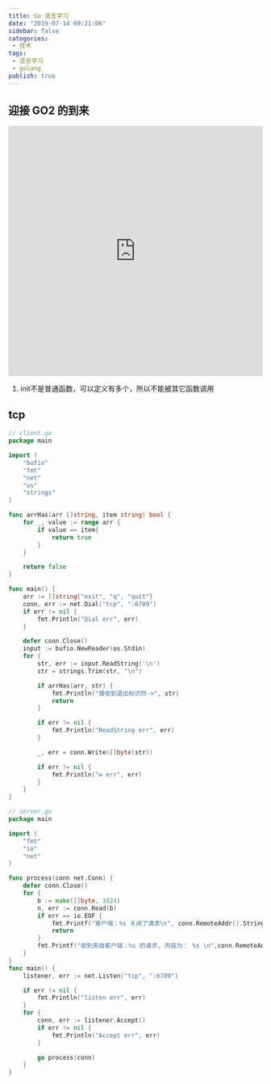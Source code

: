 ```yaml
---
title: Go 语言学习
date: "2019-07-14 09:21:06"
sidebar: false
categories:
 - 技术
tags:
 - 语言学习
 - golang
publish: true
---
```



## 迎接 GO2 的到来

<iframe width="100%" height="496" src="https://www.youtube.com/embed/6wIP3rO6On8" frameborder="0" allow="accelerometer; autoplay; encrypted-media; gyroscope; picture-in-picture" allowfullscreen></iframe>


1. init不是普通函数，可以定义有多个，所以不能被其它函数调用

## tcp

```go
// client.go
package main

import (
	"bufio"
	"fmt"
	"net"
	"os"
	"strings"
)

func arrHas(arr []string, item string) bool {
	for _, value := range arr {
		if value == item{
			return true
		}
	}

	return false
}

func main() {
	arr := []string{"exit", "q", "quit"}
	conn, err := net.Dial("tcp", ":6789")
	if err != nil {
		fmt.Println("Dial err", err)
	}

	defer conn.Close()
	input := bufio.NewReader(os.Stdin)
	for {
		str, err := input.ReadString('\n')
		str = strings.Trim(str, "\n")

		if arrHas(arr, str) {
			fmt.Println("接收到退出标识符->", str)
			return
		}

		if err != nil {
			fmt.Println("ReadString err", err)
		}

		_, err = conn.Write([]byte(str))

		if err != nil {
			fmt.Println("w err", err)
		}
	}
}

```

```go
// server.go
package main

import (
	"fmt"
	"io"
	"net"
)

func process(conn net.Conn) {
	defer conn.Close()
	for {
		b := make([]byte, 1024)
		n, err := conn.Read(b)
		if err == io.EOF {
			fmt.Printf("客户端：%s 关闭了请求\n", conn.RemoteAddr().String())
			return
		}
		fmt.Printf("收到来自客户端：%s 的请求, 内容为： %s \n",conn.RemoteAddr().String(), string(b[:n]))
	}
}
func main() {
	listener, err := net.Listen("tcp", ":6789")

	if err != nil {
		fmt.Println("listen err", err)
	}
	for {
		conn, err := listener.Accept()
		if err != nil {
			fmt.Println("Accept err", err)
		}

		go process(conn)
	}
}

```
